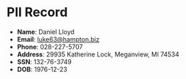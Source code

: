# PII Record
- **Name**: Daniel Lloyd
- **Email**: luke63@hampton.biz
- **Phone**: 028-227-5707
- **Address**: 29935 Katherine Lock, Meganview, MI 74534
- **SSN**: 132-76-3749
- **DOB**: 1976-12-23
